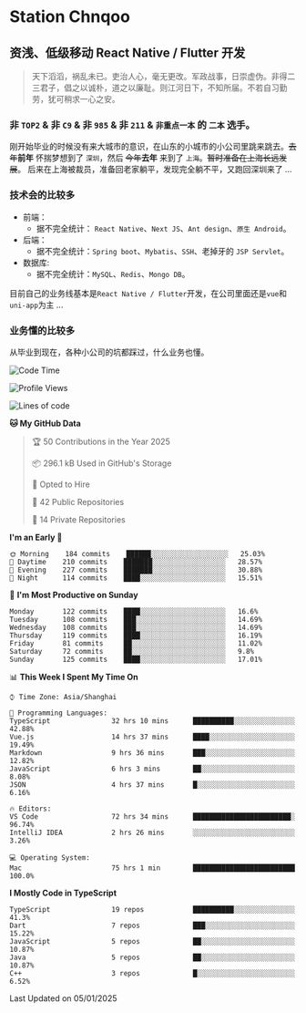 # Station Chnqoo

## 资浅、低级移动 React Native / Flutter 开发

> 天下滔滔，祸乱未已。吏治人心，毫无更改。军政战事，日崇虚伪。非得二三君子，倡之以诚朴，道之以廉耻。则江河日下，不知所届。不若自习勤劳，犹可稍求一心之安。

### 非 `TOP2` & 非 `C9` & 非 `985` & 非 `211` & `非重点一本` 的 `二本` 选手。

刚开始毕业的时候没有来大城市的意识，在山东的小城市的小公司里跳来跳去。~~去年~~**前年** 怀揣梦想到了 `深圳`，然后 ~~今年~~**去年** 来到了 `上海`。~~暂时准备在上海长远发展~~。
后来在上海被裁员，准备回老家躺平，发现完全躺不平，又跑回深圳来了 ...

### 技术会的比较多

- 前端：
  - 据不完全统计： `React Native`、`Next JS`、`Ant design`、`原生 Android`。
- 后端：
  - 据不完全统计：`Spring boot`、`Mybatis`、`SSH`、老掉牙的 `JSP Servlet`。
- 数据库:
  - 据不完全统计：`MySQL`、`Redis`、`Mongo DB`。

目前自己的业务线基本是`React Native / Flutter`开发，在公司里面还是`vue`和`uni-app`为主 ...

### 业务懂的比较多

从毕业到现在，各种小公司的坑都踩过，什么业务也懂。

<!--START_SECTION:waka-->
![Code Time](http://img.shields.io/badge/Code%20Time-7%2C198%20hrs%2042%20mins-blue)

![Profile Views](http://img.shields.io/badge/Profile%20Views-0-blue)

![Lines of code](https://img.shields.io/badge/From%20Hello%20World%20I%27ve%20Written-494%20Thousand%20lines%20of%20code-blue)

**🐱 My GitHub Data** 

> 🏆 50 Contributions in the Year 2025
 > 
> 📦 296.1 kB Used in GitHub's Storage 
 > 
> 💼 Opted to Hire
 > 
> 📜 42 Public Repositories 
 > 
> 🔑 14 Private Repositories  
 > 
**I'm an Early 🐤** 

```text
🌞 Morning    184 commits    ██████░░░░░░░░░░░░░░░░░░░   25.03% 
🌆 Daytime    210 commits    ███████░░░░░░░░░░░░░░░░░░   28.57% 
🌃 Evening    227 commits    ███████░░░░░░░░░░░░░░░░░░   30.88% 
🌙 Night      114 commits    ████░░░░░░░░░░░░░░░░░░░░░   15.51%

```
📅 **I'm Most Productive on Sunday** 

```text
Monday       122 commits    ████░░░░░░░░░░░░░░░░░░░░░   16.6% 
Tuesday      108 commits    ███░░░░░░░░░░░░░░░░░░░░░░   14.69% 
Wednesday    108 commits    ███░░░░░░░░░░░░░░░░░░░░░░   14.69% 
Thursday     119 commits    ████░░░░░░░░░░░░░░░░░░░░░   16.19% 
Friday       81 commits     ██░░░░░░░░░░░░░░░░░░░░░░░   11.02% 
Saturday     72 commits     ██░░░░░░░░░░░░░░░░░░░░░░░   9.8% 
Sunday       125 commits    ████░░░░░░░░░░░░░░░░░░░░░   17.01%

```


📊 **This Week I Spent My Time On** 

```text
⌚︎ Time Zone: Asia/Shanghai

💬 Programming Languages: 
TypeScript               32 hrs 10 mins      ██████████░░░░░░░░░░░░░░░   42.88% 
Vue.js                   14 hrs 37 mins      ████░░░░░░░░░░░░░░░░░░░░░   19.49% 
Markdown                 9 hrs 36 mins       ███░░░░░░░░░░░░░░░░░░░░░░   12.82% 
JavaScript               6 hrs 3 mins        ██░░░░░░░░░░░░░░░░░░░░░░░   8.08% 
JSON                     4 hrs 37 mins       █░░░░░░░░░░░░░░░░░░░░░░░░   6.16%

🔥 Editors: 
VS Code                  72 hrs 34 mins      ████████████████████████░   96.74% 
IntelliJ IDEA            2 hrs 26 mins       ░░░░░░░░░░░░░░░░░░░░░░░░░   3.26%

💻 Operating System: 
Mac                      75 hrs 1 min        █████████████████████████   100.0%

```

**I Mostly Code in TypeScript** 

```text
TypeScript               19 repos            ██████████░░░░░░░░░░░░░░░   41.3% 
Dart                     7 repos             ███░░░░░░░░░░░░░░░░░░░░░░   15.22% 
JavaScript               5 repos             ██░░░░░░░░░░░░░░░░░░░░░░░   10.87% 
Java                     5 repos             ██░░░░░░░░░░░░░░░░░░░░░░░   10.87% 
C++                      3 repos             █░░░░░░░░░░░░░░░░░░░░░░░░   6.52%

```



 Last Updated on 05/01/2025
<!--END_SECTION:waka-->

<!---
ChenqiaoStation/ChenqiaoStation is a ✨ special ✨ repository because its `README.md` (this file) appears on your GitHub profile.
You can click the Preview link to take a look at your changes.
--->
